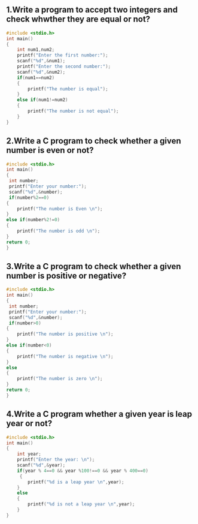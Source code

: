 ## 1.Write a program to accept two integers and check whwther they are equal or not?
```c
#include <stdio.h>
int main()
{
    int num1,num2;
    printf("Enter the first number:");
    scanf("%d",&num1);
    printf("Enter the second number:");
    scanf("%d",&num2);
    if(num1==num2)
    {
        printf("The number is equal");
    }
    else if(num1!=num2)
    {
        printf("The number is not equal");
    }
}
```
## 2.Write a C program to check whether a given number is even or not?
```c
#include <stdio.h>
int main()
{
 int number;
 printf("Enter your number:");
 scanf("%d",&number);
 if(number%2==0)
{
    printf("The number is Even \n");
}
else if(number%2!=0)
{
    printf("The number is odd \n");
}
return 0;
}
```
## 3.Write a C program to check whether a given number is positive or negative?
```c
#include <stdio.h>
int main()
{
 int number;
 printf("Enter your number:");
 scanf("%d",&number);
 if(number>0)
{
    printf("The number is positive \n");
}
else if(number<0)
{
    printf("The number is negative \n");
}
else 
{
    printf("The number is zero \n");
}
return 0;
}
```
## 4.Write a C program whether a given year is leap year or not?
```c
#include <stdio.h>
int main()
{
    int year;
    printf("Enter the year: \n");
    scanf("%d",&year);
    if(year % 4==0 && year %100!==0 && year % 400==0)
     {
        printf("%d is a leap year \n",year);
    }
    else
    {
        printf("%d is not a leap year \n",year);
    }
}
```
